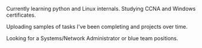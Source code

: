 Currently learning python and Linux internals. Studying CCNA and Windows certificates.

Uploading samples of tasks I've been completing and projects over time.

Looking for a Systems/Network Administrator or blue team positions.
